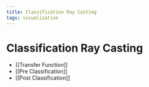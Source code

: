 ```yaml
---
title: Classification Ray Casting
tags: visualization
---
```


# Classification Ray Casting
- [[Transfer Function]]
- [[Pre Classification]]
- [[Post Classification]]


























































































